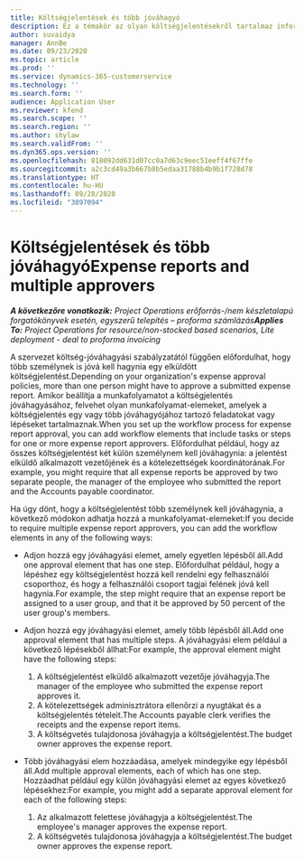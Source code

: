 ```yaml
---
title: Költségjelentések és több jóváhagyó
description: Ez a témakör az olyan költségjelentésekről tartalmaz információkat, amelyeket több személynek kell jóváhagynia.
author: suvaidya
manager: AnnBe
ms.date: 09/23/2020
ms.topic: article
ms.prod: ''
ms.service: dynamics-365-customerservice
ms.technology: ''
ms.search.form: ''
audience: Application User
ms.reviewer: kfend
ms.search.scope: ''
ms.search.region: ''
ms.author: shylaw
ms.search.validFrom: ''
ms.dyn365.ops.version: ''
ms.openlocfilehash: 818092dd631d07cc0a7d63c9eec51eeff4f67ffe
ms.sourcegitcommit: a2c3cd49a3b667b8b5edaa31788b4b9b1f728d78
ms.translationtype: HT
ms.contentlocale: hu-HU
ms.lasthandoff: 09/28/2020
ms.locfileid: "3897094"
---
```

# <a name="expense-reports-and-multiple-approvers"></a><span data-ttu-id="356d8-103">Költségjelentések és több jóváhagyó</span><span class="sxs-lookup"><span data-stu-id="356d8-103">Expense reports and multiple approvers</span></span>

<span data-ttu-id="356d8-104">_**A következőre vonatkozik:** Project Operations erőforrás-/nem készletalapú forgatókönyvek esetén, egyszerű telepítés – proforma számlázás_</span><span class="sxs-lookup"><span data-stu-id="356d8-104">_**Applies To:** Project Operations for resource/non-stocked based scenarios, Lite deployment - deal to proforma invoicing_</span></span>

<span data-ttu-id="356d8-105">A szervezet költség-jóváhagyási szabályzatától függően előfordulhat, hogy több személynek is jóvá kell hagynia egy elküldött költségjelentést.</span><span class="sxs-lookup"><span data-stu-id="356d8-105">Depending on your organization's expense approval policies, more than one person might have to approve a submitted expense report.</span></span> <span data-ttu-id="356d8-106">Amikor beállítja a munkafolyamatot a költségjelentés jóváhagyásához, felvehet olyan munkafolyamat-elemeket, amelyek a költségjelentés egy vagy több jóváhagyójához tartozó feladatokat vagy lépéseket tartalmaznak.</span><span class="sxs-lookup"><span data-stu-id="356d8-106">When you set up the workflow process for expense report approval, you can add workflow elements that include tasks or steps for one or more expense report approvers.</span></span> <span data-ttu-id="356d8-107">Előfordulhat például, hogy az összes költségjelentést két külön személynem kell jóváhagynia: a jelentést elküldő alkalmazott vezetőjének és a kötelezettségek koordinátorának.</span><span class="sxs-lookup"><span data-stu-id="356d8-107">For example, you might require that all expense reports be approved by two separate people, the manager of the employee who submitted the report and the Accounts payable coordinator.</span></span>

<span data-ttu-id="356d8-108">Ha úgy dönt, hogy a költségjelentést több személynek kell jóváhagynia, a következő módokon adhatja hozzá a munkafolyamat-elemeket:</span><span class="sxs-lookup"><span data-stu-id="356d8-108">If you decide to require multiple expense report approvers, you can add the workflow elements in any of the following ways:</span></span>

- <span data-ttu-id="356d8-109">Adjon hozzá egy jóváhagyási elemet, amely egyetlen lépésből áll.</span><span class="sxs-lookup"><span data-stu-id="356d8-109">Add one approval element that has one step.</span></span> <span data-ttu-id="356d8-110">Előfordulhat például, hogy a lépéshez egy költségjelentést hozzá kell rendelni egy felhasználói csoporthoz, és hogy a felhasználói csoport tagjai felének jóvá kell hagynia.</span><span class="sxs-lookup"><span data-stu-id="356d8-110">For example, the step might require that an expense report be assigned to a user group, and that it be approved by 50 percent of the user group's members.</span></span>
- <span data-ttu-id="356d8-111">Adjon hozzá egy jóváhagyási elemet, amely több lépésből áll.</span><span class="sxs-lookup"><span data-stu-id="356d8-111">Add one approval element that has multiple steps.</span></span> <span data-ttu-id="356d8-112">A jóváhagyási elem például a következő lépésekből állhat:</span><span class="sxs-lookup"><span data-stu-id="356d8-112">For example, the approval element might have the following steps:</span></span>

    1. <span data-ttu-id="356d8-113">A költségjelentést elküldő alkalmazott vezetője jóváhagyja.</span><span class="sxs-lookup"><span data-stu-id="356d8-113">The manager of the employee who submitted the expense report approves it.</span></span>
    2. <span data-ttu-id="356d8-114">A kötelezettségek adminisztrátora ellenőrzi a nyugtákat és a költségjelentés tételeit.</span><span class="sxs-lookup"><span data-stu-id="356d8-114">The Accounts payable clerk verifies the receipts and the expense report items.</span></span>
    3. <span data-ttu-id="356d8-115">A költségvetés tulajdonosa jóváhagyja a költségjelentést.</span><span class="sxs-lookup"><span data-stu-id="356d8-115">The budget owner approves the expense report.</span></span>

- <span data-ttu-id="356d8-116">Több jóváhagyási elem hozzáadása, amelyek mindegyike egy lépésből áll.</span><span class="sxs-lookup"><span data-stu-id="356d8-116">Add multiple approval elements, each of which has one step.</span></span> <span data-ttu-id="356d8-117">Hozzáadhat például egy külön jóváhagyási elemet az egyes következő lépésekhez:</span><span class="sxs-lookup"><span data-stu-id="356d8-117">For example, you might add a separate approval element for each of the following steps:</span></span>

    1. <span data-ttu-id="356d8-118">Az alkalmazott felettese jóváhagyja a költségjelentést.</span><span class="sxs-lookup"><span data-stu-id="356d8-118">The employee's manager approves the expense report.</span></span>
    2. <span data-ttu-id="356d8-119">A költségvetés tulajdonosa jóváhagyja a költségjelentést.</span><span class="sxs-lookup"><span data-stu-id="356d8-119">The budget owner approves the expense report.</span></span>
